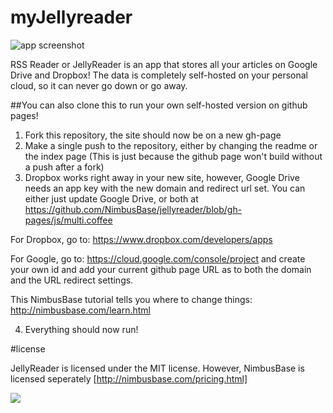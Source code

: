 myJellyreader
===========

![app screenshot](http://nimbusbase.github.io/jellyreader/app_screenshot.png)

RSS Reader or JellyReader is an app that stores all your articles on Google Drive and Dropbox! The data is completely self-hosted on your personal cloud, so it can never go down or go away.

##You can also clone this to run your own self-hosted version on github pages!

1. Fork this repository, the site should now be on a new gh-page
2. Make a single push to the repository, either by changing the readme or the index page (This is just because the github page won't build without a push after a fork)
3. Dropbox works right away in your new site, however, Google Drive needs an app key with the new domain and redirect url set. You can either just update Google Drive, or both at https://github.com/NimbusBase/jellyreader/blob/gh-pages/js/multi.coffee

  For Dropbox, go to: https://www.dropbox.com/developers/apps

  For Google, go to: https://cloud.google.com/console/project and create your own id and add your current github page URL as to both the domain and the URL redirect settings.

  This NimbusBase tutorial tells you where to change things: http://nimbusbase.com/learn.html

4. Everything should now run!

#license

JellyReader is licensed under the MIT license. However, NimbusBase is licensed seperately [http://nimbusbase.com/pricing.html]

<a href="http://nimbusbase.com/" target="_blank"><img src="http://nimbusbase.github.io/jellyreader/badge.png" /></a>
